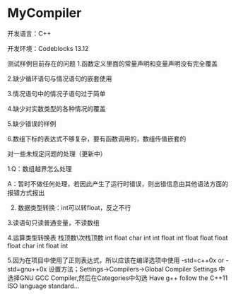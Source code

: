 # MyCompiler
开发语言：C++

开发环境：Codeblocks 13.12


测试样例目前存在的问题
1.函数定义里面的常量声明和变量声明没有完全覆盖

2.缺少循环语句与情况语句的嵌套使用

3.情况语句中的情况子语句过于简单

4.缺少对实数类型的各种情况的覆盖

5.缺少错误的样例

6.数组下标的表达式不够复杂，要有函数调用的，数组传值嵌套的



对一些未规定问题的处理（更新中）

1.Q：数组越界怎么处理

A：暂时不做任何处理，若因此产生了运行时错误，则出错信息由其他语法方面的报错方式报出

2. 数据类型转换：int可以转float，反之不行

3.读语句只读普通变量，不读数组

4.运算类型转换表
栈顶数\次栈顶数 int 	float 	char
		int		int 	float 	int
		float	float 	float 	float
		char	int		float	int
		
5.因为在项目中使用了正则表达式，所以应该在编译选项中使用
-std=c++0x or -std=gnu++0x
设置方法；Settings->Compilers->Global Compiler Settings
中选择GNU GCC Compiler,然后在Categories中勾选
Have g++ follow the C++11 ISO language standard...
